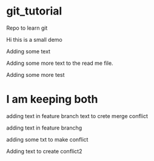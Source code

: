 # git_tutorial
Repo to learn git

Hi this is a small demo

Adding some text

Adding some more text to the read me file.

Adding some more test




# I am keeping both
adding text in feature branch
text to crete merge conflict

adding text in feature branchg

adding some txt to make conflict

Adding text to create conflict2

